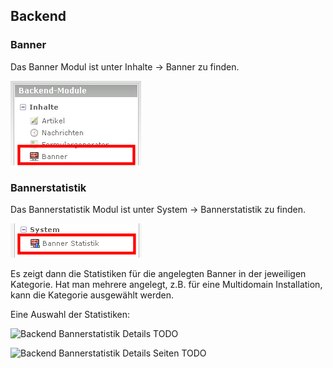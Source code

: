 ## Backend

### Banner

Das Banner Modul ist unter Inhalte -> Banner zu finden.

![Backend Banner](images/banner_de_backend_banner.jpg)

### Bannerstatistik

Das Bannerstatistik Modul ist unter System -> Bannerstatistik zu finden.

![Backend Bannerstatistik](images/banner_de_backend_bannerstatistik.jpg)

Es zeigt dann die Statistiken für die angelegten Banner in der jeweiligen Kategorie.
Hat man mehrere angelegt, z.B. für eine Multidomain Installation, kann die
Kategorie ausgewählt werden.

Eine Auswahl der Statistiken:

![Backend Bannerstatistik Details]() TODO

![Backend Bannerstatistik Details Seiten]() TODO
